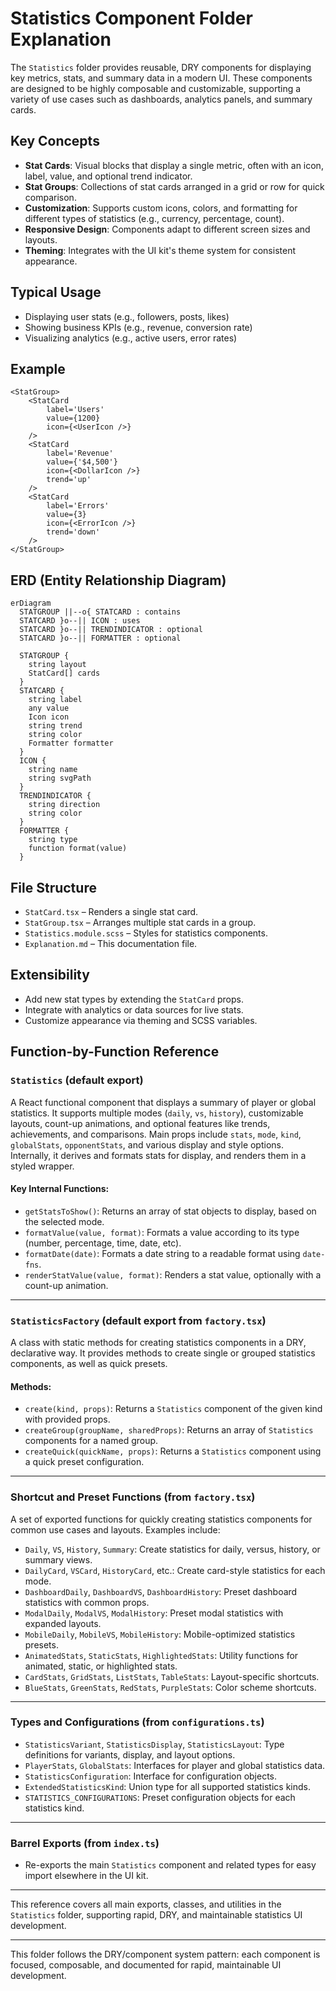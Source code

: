 # Statistics Component Folder Explanation

The `Statistics` folder provides reusable, DRY components for displaying key metrics, stats, and summary data in a modern UI. These components are designed to be highly composable and customizable, supporting a variety of use cases such as dashboards, analytics panels, and summary cards.

## Key Concepts

- **Stat Cards**: Visual blocks that display a single metric, often with an icon, label, value, and optional trend indicator.
- **Stat Groups**: Collections of stat cards arranged in a grid or row for quick comparison.
- **Customization**: Supports custom icons, colors, and formatting for different types of statistics (e.g., currency, percentage, count).
- **Responsive Design**: Components adapt to different screen sizes and layouts.
- **Theming**: Integrates with the UI kit's theme system for consistent appearance.

## Typical Usage

- Displaying user stats (e.g., followers, posts, likes)
- Showing business KPIs (e.g., revenue, conversion rate)
- Visualizing analytics (e.g., active users, error rates)

## Example

```tsx
<StatGroup>
	<StatCard
		label='Users'
		value={1200}
		icon={<UserIcon />}
	/>
	<StatCard
		label='Revenue'
		value={'$4,500'}
		icon={<DollarIcon />}
		trend='up'
	/>
	<StatCard
		label='Errors'
		value={3}
		icon={<ErrorIcon />}
		trend='down'
	/>
</StatGroup>
```

## ERD (Entity Relationship Diagram)

```mermaid
erDiagram
  STATGROUP ||--o{ STATCARD : contains
  STATCARD }o--|| ICON : uses
  STATCARD }o--|| TRENDINDICATOR : optional
  STATCARD }o--|| FORMATTER : optional

  STATGROUP {
    string layout
    StatCard[] cards
  }
  STATCARD {
    string label
    any value
    Icon icon
    string trend
    string color
    Formatter formatter
  }
  ICON {
    string name
    string svgPath
  }
  TRENDINDICATOR {
    string direction
    string color
  }
  FORMATTER {
    string type
    function format(value)
  }
```

## File Structure

- `StatCard.tsx` – Renders a single stat card.
- `StatGroup.tsx` – Arranges multiple stat cards in a group.
- `Statistics.module.scss` – Styles for statistics components.
- `Explanation.md` – This documentation file.

## Extensibility

- Add new stat types by extending the `StatCard` props.
- Integrate with analytics or data sources for live stats.
- Customize appearance via theming and SCSS variables.

## Function-by-Function Reference

### `Statistics` (default export)

A React functional component that displays a summary of player or global statistics. It supports multiple modes (`daily`, `vs`, `history`), customizable layouts, count-up animations, and optional features like trends, achievements, and comparisons. Main props include `stats`, `mode`, `kind`, `globalStats`, `opponentStats`, and various display and style options. Internally, it derives and formats stats for display, and renders them in a styled wrapper.

#### Key Internal Functions:

- `getStatsToShow()`: Returns an array of stat objects to display, based on the selected mode.
- `formatValue(value, format)`: Formats a value according to its type (number, percentage, time, date, etc).
- `formatDate(date)`: Formats a date string to a readable format using `date-fns`.
- `renderStatValue(value, format)`: Renders a stat value, optionally with a count-up animation.

---

### `StatisticsFactory` (default export from `factory.tsx`)

A class with static methods for creating statistics components in a DRY, declarative way. It provides methods to create single or grouped statistics components, as well as quick presets.

#### Methods:

- `create(kind, props)`: Returns a `Statistics` component of the given kind with provided props.
- `createGroup(groupName, sharedProps)`: Returns an array of `Statistics` components for a named group.
- `createQuick(quickName, props)`: Returns a `Statistics` component using a quick preset configuration.

---

### Shortcut and Preset Functions (from `factory.tsx`)

A set of exported functions for quickly creating statistics components for common use cases and layouts. Examples include:

- `Daily`, `VS`, `History`, `Summary`: Create statistics for daily, versus, history, or summary views.
- `DailyCard`, `VSCard`, `HistoryCard`, etc.: Create card-style statistics for each mode.
- `DashboardDaily`, `DashboardVS`, `DashboardHistory`: Preset dashboard statistics with common props.
- `ModalDaily`, `ModalVS`, `ModalHistory`: Preset modal statistics with expanded layouts.
- `MobileDaily`, `MobileVS`, `MobileHistory`: Mobile-optimized statistics presets.
- `AnimatedStats`, `StaticStats`, `HighlightedStats`: Utility functions for animated, static, or highlighted stats.
- `CardStats`, `GridStats`, `ListStats`, `TableStats`: Layout-specific shortcuts.
- `BlueStats`, `GreenStats`, `RedStats`, `PurpleStats`: Color scheme shortcuts.

---

### Types and Configurations (from `configurations.ts`)

- `StatisticsVariant`, `StatisticsDisplay`, `StatisticsLayout`: Type definitions for variants, display, and layout options.
- `PlayerStats`, `GlobalStats`: Interfaces for player and global statistics data.
- `StatisticsConfiguration`: Interface for configuration objects.
- `ExtendedStatisticsKind`: Union type for all supported statistics kinds.
- `STATISTICS_CONFIGURATIONS`: Preset configuration objects for each statistics kind.

---

### Barrel Exports (from `index.ts`)

- Re-exports the main `Statistics` component and related types for easy import elsewhere in the UI kit.

---

This reference covers all main exports, classes, and utilities in the `Statistics` folder, supporting rapid, DRY, and maintainable statistics UI development.

---

This folder follows the DRY/component system pattern: each component is focused, composable, and documented for rapid, maintainable UI development.
